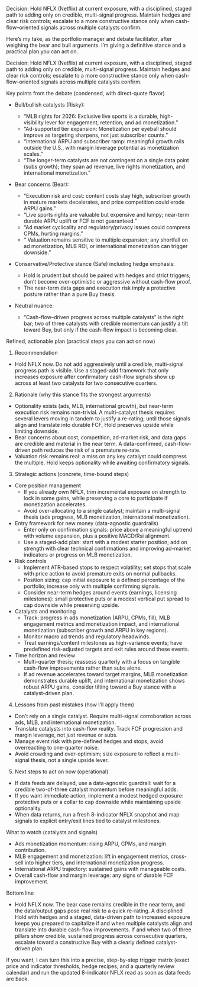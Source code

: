 Decision: Hold NFLX (Netflix) at current exposure, with a disciplined, staged path to adding only on credible, multi-signal progress. Maintain hedges and clear risk controls; escalate to a more constructive stance only when cash-flow–oriented signals across multiple catalysts confirm.

Here’s my take, as the portfolio manager and debate facilitator, after weighing the bear and bull arguments. I’m giving a definitive stance and a practical plan you can act on.

Decision: Hold NFLX (Netflix) at current exposure, with a disciplined, staged path to adding only on credible, multi-signal progress. Maintain hedges and clear risk controls; escalate to a more constructive stance only when cash-flow–oriented signals across multiple catalysts confirm.

Key points from the debate (condensed, with direct-quote flavor)
- Bull/bullish catalysts (Risky):
  - “MLB rights for 2026: Exclusive live sports is a durable, high-visibility lever for engagement, retention, and ad monetization.”
  - “Ad-supported tier expansion: Monetization per eyeball should improve as targeting sharpens, not just subscriber counts.”
  - “International ARPU and subscriber ramp: meaningful growth rails outside the U.S., with margin leverage potential as monetization scales.”
  - “The longer-term catalysts are not contingent on a single data point (subs growth); they span ad revenue, live rights monetization, and international monetization.”

- Bear concerns (Bear):
  - “Execution risk and cost: content costs stay high, subscriber growth in mature markets decelerates, and price competition could erode ARPU gains.”
  - “Live sports rights are valuable but expensive and lumpy; near-term durable ARPU uplift or FCF is not guaranteed.”
  - “Ad market cyclicality and regulatory/privacy issues could compress CPMs, hurting margins.”
  - “ Valuation remains sensitive to multiple expansion; any shortfall on ad monetization, MLB ROI, or international monetization can trigger downside.”

- Conservative/Protective stance (Safe) including hedge emphasis:
  - Hold is prudent but should be paired with hedges and strict triggers; don’t become over-optimistic or aggressive without cash-flow proof.
  - The near-term data gaps and execution risk imply a protective posture rather than a pure Buy thesis.

- Neutral nuance:
  - “Cash-flow–driven progress across multiple catalysts” is the right bar; two of three catalysts with credible momentum can justify a tilt toward Buy, but only if the cash-flow impact is becoming clear.

Refined, actionable plan (practical steps you can act on now)

1) Recommendation
- Hold NFLX now. Do not add aggressively until a credible, multi-signal progress path is visible. Use a staged-add framework that only increases exposure after confirmatory cash-flow signals show up across at least two catalysts for two consecutive quarters.

2) Rationale (why this stance fits the strongest arguments)
- Optionality exists (ads, MLB, international growth), but near-term execution risk remains non-trivial. A multi-catalyst thesis requires several levers moving in tandem to justify a re-rating; until those signals align and translate into durable FCF, Hold preserves upside while limiting downside.
- Bear concerns about cost, competition, ad-market risk, and data gaps are credible and material in the near term. A data-confirmed, cash-flow-driven path reduces the risk of a premature re-rate.
- Valuation risk remains real: a miss on any key catalyst could compress the multiple. Hold keeps optionality while awaiting confirmatory signals.

3) Strategic actions (concrete, time-bound steps)
- Core position management
  - If you already own NFLX, trim incremental exposure on strength to lock in some gains, while preserving a core to participate if monetization accelerates.
  - Avoid over-allocating to a single catalyst; maintain a multi-signal thesis (ads progress, MLB monetization, international monetization).
- Entry framework for new money (data-agnostic guardrails)
  - Enter only on confirmation signals: price above a meaningful uptrend with volume expansion, plus a positive MACD/Rsi alignment.
  - Use a staged-add plan: start with a modest starter position; add on strength with clear technical confirmations and improving ad-market indicators or progress on MLB monetization.
- Risk controls
  - Implement ATR-based stops to respect volatility; set stops that scale with price action to avoid premature exits on normal pullbacks.
  - Position sizing: cap initial exposure to a defined percentage of the portfolio; increase only with multiple confirming signals.
  - Consider near-term hedges around events (earnings, licensing milestones): small protective puts or a modest vertical put spread to cap downside while preserving upside.
- Catalysts and monitoring
  - Track: progress in ads monetization (ARPU, CPMs, fill), MLB engagement metrics and monetization impact, and international monetization (subscriber growth and ARPU in key regions).
  - Monitor macro ad trends and regulatory headwinds.
  - Treat earnings/content milestones as high-variance events; have predefined risk-adjusted targets and exit rules around these events.
- Time horizon and review
  - Multi-quarter thesis; reassess quarterly with a focus on tangible cash-flow improvements rather than subs alone.
  - If ad revenue accelerates toward target margins, MLB monetization demonstrates durable uplift, and international monetization shows robust ARPU gains, consider tilting toward a Buy stance with a catalyst-driven plan.

4) Lessons from past mistakes (how I’ll apply them)
- Don’t rely on a single catalyst. Require multi-signal corroboration across ads, MLB, and international monetization.
- Translate catalysts into cash-flow reality. Track FCF progression and margin leverage, not just revenue or subs.
- Manage event risk with pre-defined hedges and stops; avoid overreacting to one-quarter noise.
- Avoid crowding and over-optimism; size exposure to reflect a multi-signal thesis, not a single upside lever.

5) Next steps to act on now (operational)
- If data feeds are delayed, use a data-agnostic guardrail: wait for a credible two-of-three catalyst momentum before meaningful adds.
- If you want immediate action, implement a modest hedged exposure: protective puts or a collar to cap downside while maintaining upside optionality.
- When data returns, run a fresh 8-indicator NFLX snapshot and map signals to explicit entry/exit lines tied to catalyst milestones.

What to watch (catalysts and signals)
- Ads monetization momentum: rising ARPU, CPMs, and margin contribution.
- MLB engagement and monetization: lift in engagement metrics, cross-sell into higher tiers, and international monetization progress.
- International ARPU trajectory: sustained gains with manageable costs.
- Overall cash-flow and margin leverage: any signs of durable FCF improvement.

Bottom line
- Hold NFLX now. The bear case remains credible in the near term, and the data/output gaps pose real risk to a quick re-rating. A disciplined Hold with hedges and a staged, data-driven path to increased exposure keeps you prepared to capitalize if and when multiple catalysts align and translate into durable cash-flow improvements. If and when two of three pillars show credible, sustained progress across consecutive quarters, escalate toward a constructive Buy with a clearly defined catalyst-driven plan.

If you want, I can turn this into a precise, step-by-step trigger matrix (exact price and indicator thresholds, hedge recipes, and a quarterly review calendar) and run the updated 8-indicator NFLX read as soon as data feeds are back.